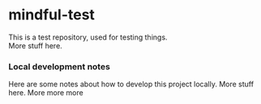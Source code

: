 # mindful-test

This is a test repository, used for testing things.  
More stuff here. 

### Local development notes
Here are some notes about how to develop this project locally. More stuff here. More more more